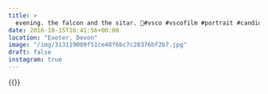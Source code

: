 ```yaml
---
title: >
  evening. the falcon and the sitar. 🌙#vsco #vscofilm #portrait #candid #streetphotography
date: 2016-10-15T16:41:56+00:00
location: "Exeter, Devon"
image: "/img/313119009f51ce48f6bc7c28376bf2b7.jpg"
draft: false
instagram: true
---
```


{{<photo src="/img/313119009f51ce48f6bc7c28376bf2b7.jpg">}}
